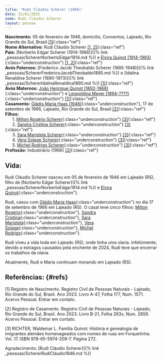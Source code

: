```yaml
---
title: 'Rudi Cláudio Scherer (1946)'
data: 31/01/2025
nome: Rudi Cláudio Scherer
layout: pessoa
---
```


**Nascimento:** 05 de fevereiro de 1946, domicilio, Conventos, Lajeado, Rio Grande do Sul, Brasil [[1]](#refs){:class="ref"}<br/>
**Nome Alternativo:** Rudi Cláudio Scherer [[1, 2]](#refs){:class="ref"}<br/>
**Pais:** [Norberto Edgar Scherer (1914-1986)]({% link _pessoas/SchererNorbertoEdgar1914.md %}) e [Elvira Quinot (1914-1993)](){:class="underconstruction"} [[1, 2]](#refs){:class="ref"}<br/>
**Avós Paternos:** [Frederico Jacob Theobaldo Scherer (1885-1948)]({% link _pessoas/SchererFredericoJacobTheobaldo1885.md %}) e [Idalina Renaldina Scherer (1890-1973)]({% link _pessoas/SchererIdalinaRenaldina1890.md %}) [[1]](#refs){:class="ref"}<br/>
**Avós Maternos:** [João Henrique Quinot (1892-1968)](){:class="underconstruction"} e [Leopoldina Mayer (1894-????)](){:class="underconstruction"} [[1]](#refs){:class="ref"}<br/>
**Casamento:** [Gládis Maria Haas (1946)](){:class="underconstruction"}, 17 de setembro de 1966, Lajeado, Rio Grande do Sul, Brasil [[2]](#refs){:class="ref"}<br/>
**Filhos:**<br/>
&nbsp;&nbsp;&nbsp;&nbsp;&nbsp;&nbsp;1. [Milton Rogério Scherer](){:class="underconstruction"} [[3]](#refs){:class="ref"}<br/>
&nbsp;&nbsp;&nbsp;&nbsp;&nbsp;&nbsp;2. [Sandra Cristina Scherer](){:class="underconstruction"} [[3]](#refs){:class="ref"}<br/>
&nbsp;&nbsp;&nbsp;&nbsp;&nbsp;&nbsp;3. [Sara Maristela Scherer](){:class="underconstruction"} [[3]](#refs){:class="ref"}<br/>
&nbsp;&nbsp;&nbsp;&nbsp;&nbsp;&nbsp;4. [Vera Solage Scherer](){:class="underconstruction"} [[3]](#refs){:class="ref"}<br/>
&nbsp;&nbsp;&nbsp;&nbsp;&nbsp;&nbsp;5. [Michel Rodrigo Scherer](){:class="underconstruction"} [[3]](#refs){:class="ref"}<br/>
**Profissão:** Industriário (1966) [[2]](#refs){:class="ref"}<br/>




## Vida:

Rudi Cláudio Scherer nasceu em 05 de fevereiro de 1946 em Lajeado (RS), filho de [Norberto Edgar Scherer]({% link _pessoas/SchererNorbertoEdgar1914.md %}) e [Elvira Quinot](){:class="underconstruction"}.

Rudi, casou com [Gládis Maria Haas](){:class="underconstruction"} no dia 17 de setembro de 1966 em Lajeado (RS). O casal teve cinco filhos: [Milton Rogério](){:class="underconstruction"}, [Sandra Cristina](){:class="underconstruction"}, [Sara Maristela](){:class="underconstruction"}, [Vera Solage](){:class="underconstruction"}, [Michel Rodrigo](){:class="underconstruction"}.

Rudi viveu a vida toda em Lajeado (RS), onde tinha uma olaria. Infelizmente, devido a estragos causados pela enchente de 2024, Rudi teve que encerrar os trabalhos da olaria.

Atualmente, Rudi e Maria continuam morando em Lajeado (RS).



## Referências: {#refs}

[1] Registro de Nascimento. Registro Civíl de Pessoas Naturais - Lajeado, Rio Grande do Sul, Brasil. Ano 2023. Livro A-47, Folha 177, Num. 1571. Acervo Pessoal. Entrar em contato.

[2] Registro de Casamento. Registro Civíl de Pessoas Naturais - Lajeado, Rio Grande do Sul, Brasil. Ano 2023. Livro B-21, Folha 263v, Num. 2859. Acervo Pessoal. Entrar em contato.

[3] RICHTER, Waldemar L. Família Quinot: História e genealogia de imigrantes alemães homenageados com nomes de ruas em Forquetinha. Vol. 17. ISBN 978-65-5974-209-7. Página 272.

Agradecimento: [Rudi Cláudio Scherer]({% link _pessoas/SchererRudiCláudio1946.md %})
